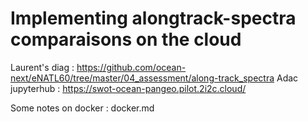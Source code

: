 # Implementing alongtrack-spectra comparaisons on the cloud

Laurent's diag : https://github.com/ocean-next/eNATL60/tree/master/04_assessment/along-track_spectra
Adac jupyterhub : https://swot-ocean-pangeo.pilot.2i2c.cloud/

Some notes on docker : docker.md
